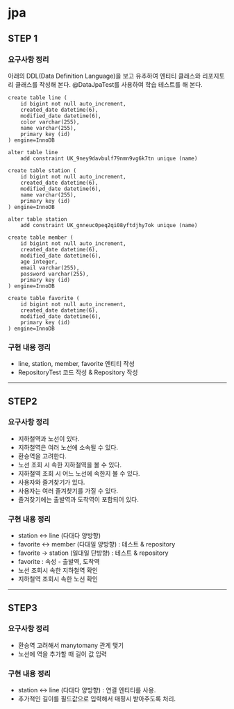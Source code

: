 # jpa
## STEP 1
### 요구사항 정리
아래의 DDL(Data Definition Language)을 보고 유추하여 
엔티티 클래스와 리포지토리 클래스를 작성해 본다.
@DataJpaTest를 사용하여 학습 테스트를 해 본다. 

~~~
create table line (
    id bigint not null auto_increment,
    created_date datetime(6),
    modified_date datetime(6),
    color varchar(255),
    name varchar(255),
    primary key (id)
) engine=InnoDB

alter table line
    add constraint UK_9ney9davbulf79nmn9vg6k7tn unique (name)
~~~
~~~
create table station (
    id bigint not null auto_increment,
    created_date datetime(6),
    modified_date datetime(6),
    name varchar(255),
    primary key (id)
) engine=InnoDB

alter table station 
    add constraint UK_gnneuc0peq2qi08yftdjhy7ok unique (name)
~~~
~~~
create table member (
    id bigint not null auto_increment,
    created_date datetime(6),
    modified_date datetime(6),
    age integer,
    email varchar(255),
    password varchar(255),
    primary key (id)
) engine=InnoDB
~~~
~~~
create table favorite (
    id bigint not null auto_increment,
    created_date datetime(6),
    modified_date datetime(6),
    primary key (id)
) engine=InnoDB
~~~
### 구현 내용 정리
* line, station, member, favorite 엔티티 작성
* RepositoryTest 코드 작성 & Repository 작성
---
## STEP2
### 요구사항 정리
* 지하철역과 노선이 있다.
* 지하철역은 여러 노선에 소속될 수 있다. 
* 환승역을 고려한다.
* 노선 조회 시 속한 지하철역을 볼 수 있다.
* 지하철역 조회 시 어느 노선에 속한지 볼 수 있다.
* 사용자와 즐겨찾기가 있다.
* 사용자는 여러 즐겨찾기를 가질 수 있다.
* 즐겨찾기에는 출발역과 도착역이 포함되어 있다.

### 구현 내용 정리
* station <-> line (다대다 양방향) 
* favorite <-> member (다대일 양방향) : 테스트 & repository
* favorite -> station (일대일 단방향) : 테스트 & repository  
* favorite : 속성 - 출발역, 도착역 
* 노선 조회시 속한 지하철역 확인
* 지하철역 조회시 속한 노선 확인
---
## STEP3
### 요구사항 정리
* 환승역 고려해서 manytomany 관계 맺기
* 노선에 역을 추가할 때 길이 값 입력

### 구현 내용 정리
* station <-> line (다대다 양방향) : 연결 엔티티를 사용.
* 추가적인 길이를 필드값으로 입력해서 매핑시 받아주도록 처리. 


